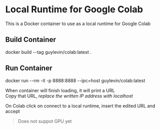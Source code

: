 # Local Runtime for Google Colab

This is a Docker container to use as a local runtime for Google Colab


## Build Container
docker build --tag guylevin/colab:latest .


## Run Container
docker run --rm -it  -p 8888:8888 --ipc=host guylevin/colab:latest


When container will finish loading, it will print a URL  
Copy that URL, *replace the written IP address with localhost*

On Colab click on connect to a local runtime, insert the edited URL and accept


>Does not suppot GPU yet
